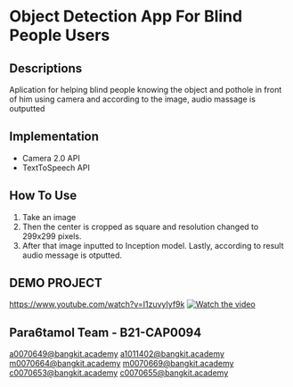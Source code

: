 # Object Detection App For Blind People Users

## Descriptions
Aplication for helping blind people knowing the object and pothole in front of him using camera and 
according to the image, audio massage is outputted

## Implementation
- Camera 2.0 API
- TextToSpeech API

## How To Use  
1. Take an image 
2. Then the center is cropped as square and resolution changed to 299x299 pixels. 
3. After that image inputted to Inception model. Lastly, according to result audio message is otputted.  

## DEMO PROJECT
https://www.youtube.com/watch?v=I1zuvyIyf9k
[![Watch the video](https://img.youtube.com/vi/watch?v=I1zuvyIyf9k/default.jpg)](https://youtu.be/watch?v=I1zuvyIyf9k)

## Para6tamol Team - B21-CAP0094
a0070649@bangkit.academy
a1011402@bangkit.academy
m0070664@bangkit.academy
m0070669@bangkit.academy
c0070653@bangkit.academy
c0070655@bangkit.academy
